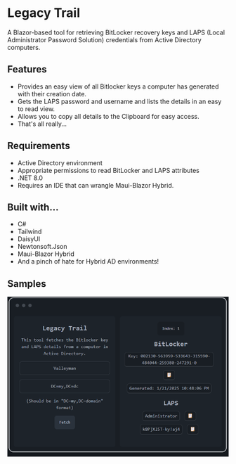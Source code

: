 # Legacy Trail

A Blazor-based tool for retrieving BitLocker recovery keys and LAPS (Local Administrator Password Solution) credentials from Active Directory computers. 

## Features

* Provides an easy view of all Bitlocker keys a computer has generated with their creation date.
* Gets the LAPS password and username and lists the details in an easy to read view.
* Allows you to copy all details to the Clipboard for easy access.
* That's all really...
  
## Requirements

* Active Directory environment
* Appropriate permissions to read BitLocker and LAPS attributes
* .NET 8.0
* Requires an IDE that can wrangle Maui-Blazor Hybrid.

## Built with...

* C#
* Tailwind
* DaisyUI
* Newtonsoft.Json
* Maui-Blazor Hybrid
* And a pinch of hate for Hybrid AD environments!

## Samples
![A screenshot of the tool](image.png)
